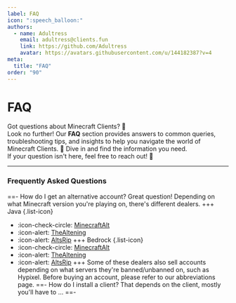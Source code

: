 ```yaml
---
label: FAQ
icon: ":speech_balloon:"
authors:
  - name: Adultress
    email: adultress@clients.fun
    link: https://github.com/Adultress
    avatar: https://avatars.githubusercontent.com/u/144182387?v=4
meta:
  title: "FAQ"
order: "90"
---
```

# FAQ
Got questions about Minecraft Clients? 🤔   
Look no further! Our **FAQ** section provides answers to common queries, troubleshooting tips, and insights to help you navigate the world of Minecraft Clients. 📖 Dive in and find the information you need.   
If your question isn't here, feel free to reach out! 🚀
___
### Frequently Asked Questions
==- How do I get an alternative account?
Great question!
Depending on what Minecraft version you're playing on, there's different dealers.
+++ Java
{.list-icon}
- :icon-check-circle: [MinecraftAlt](https://minecraftalt.com/)
- :icon-alert: [TheAltening](https://shop.thealtening.com/)
- :icon-alert: [AltsRip](https://alts.rip/)
+++ Bedrock
{.list-icon}
- :icon-check-circle: [MinecraftAlt](https://minecraftalt.com/)
- :icon-alert: [TheAltening](https://shop.thealtening.com/)
- :icon-alert: [AltsRip](https://alts.rip/)
+++
Some of these dealers also sell accounts depending on what servers they're banned/unbanned on, such as Hypixel.
Before buying an account, please refer to our abbreviations page.
==- How do I install a client?
That depends on the client, mostly you'll have to ...
==-
